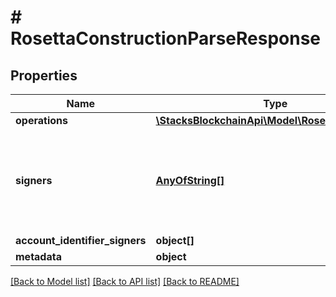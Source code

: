 # # RosettaConstructionParseResponse

## Properties

Name | Type | Description | Notes
------------ | ------------- | ------------- | -------------
**operations** | [**\StacksBlockchainApi\Model\RosettaOperation[]**](RosettaOperation.md) |  |
**signers** | [**AnyOfString[]**](AnyOfString.md) | [DEPRECATED by account_identifier_signers in v1.4.4] All signers (addresses) of a particular transaction. If the transaction is unsigned, it should be empty. | [optional]
**account_identifier_signers** | **object[]** |  | [optional]
**metadata** | **object** |  | [optional]

[[Back to Model list]](../../README.md#models) [[Back to API list]](../../README.md#endpoints) [[Back to README]](../../README.md)
